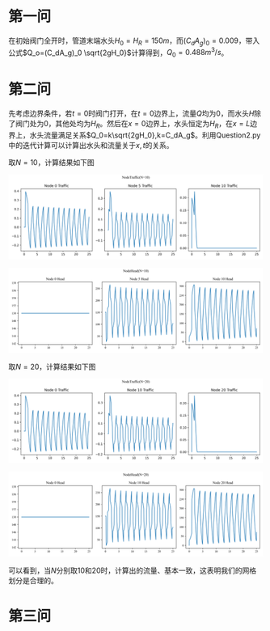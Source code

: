 # 第一问

在初始阀门全开时，管道末端水头$H_0=H_R=150m$，而$(C_dA_g)_0=0.009$，带入公式$Q_o=(C_dA_g)_0 \sqrt{2gH_0}$计算得到，$Q_0=0.488m^3/s$。

# 第二问

先考虑边界条件，若$t=0$时阀门打开，在$t=0$边界上，流量$Q$均为0，而水头$H$除了阀门处为$0$，其他处均为$H_R$。然后在$x=0$边界上，水头恒定为$H_R$，在$x=L$边界上，水头流量满足关系$Q_0=k\sqrt{2gH_0},k=C_dA_g$。利用Question2.py中的迭代计算可以计算出水头和流量关于$x,t$的关系。

取$N=10$，计算结果如下图

![1711207879426](image/Answer/1711207879426.png)

![1711207887643](image/Answer/1711207887643.png)

取$N=20$，计算结果如下图

![1711207895077](image/Answer/1711207895077.png)

![1711207900531](image/Answer/1711207900531.png)

可以看到，当$N$分别取10和20时，计算出的流量、基本一致，这表明我们的网格划分是合理的。

# 第三问

